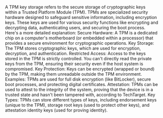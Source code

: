 A TPM key storage refers to the secure storage of cryptographic keys within a Trusted Platform Module (TPM). TPMs are specialized security hardware designed to safeguard sensitive information, including encryption keys. These keys are used for various security functions like encrypting and decrypting data, authenticating users, and securing the boot process.
Here's a more detailed explanation:
Secure Hardware:
A TPM is a dedicated chip on a computer's motherboard (or embedded within a processor) that provides a secure environment for cryptographic operations.
Key Storage:
The TPM stores cryptographic keys, which are used for encryption, decryption, and authentication.
Restricted Access:
Access to the keys stored in the TPM is strictly controlled. You can't directly read the private keys from the TPM, ensuring their security even if the host system is compromised.
Key Protection:
Keys can be encrypted (wrapped or bound) by the TPM, making them unreadable outside the TPM environment.
Examples:
TPMs are used for full disk encryption (like BitLocker), secure boot processes, and protecting digital certificates.
Attestation:
TPMs can be used to attest to the integrity of the system, proving that the device is in a trusted state and hasn't been tampered with, according to TechTarget.
Key Types:
TPMs can store different types of keys, including endorsement keys (unique to the TPM), storage root keys (used to protect other keys), and attestation identity keys (used for proving identity).
